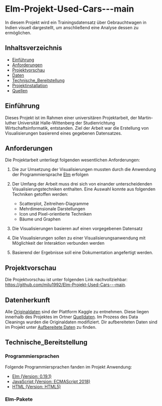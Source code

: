 # Elm-Projekt-Used-Cars---main
In diesem Projekt wird ein Trainingsdatensatz über Gebrauchtwagen in Indien visuell dargestellt, um anschließend eine Analyse dessen zu ermöglichen.

## Inhaltsverzeichnis
* [Einführung](#Einführung)
* [Anforderungen](#Anforderungen)
* [Projektvorschau](#Projektvorschau)
* [Daten](#Daten)
* [Technische_Bereitstellung](#Technische_Bereitstellung)
* [Projektinstallation](#Projektinstallation)
* [Quellen](#Quellen)

## Einführung
Dieses Projekt ist im Rahmen einer universitären Projektarbeit, der Martin-luther Universität Halle-Wittenberg der Studienrichtung Wirtschaftsinformatik, entstanden.
Ziel der Arbeit war die Erstellung von Visualisierungen basierend eines gegebenen Datensatzes. 

## Anforderungen
Die Projektarbeit unterliegt folgenden wesentlichen Anforderungen: 
1. Die zur Umsetzung der Visualisierungen mussten durch die Anwendung der Programmiersprache [Elm](https://elm-lang.org/) erfolgen
2. Der Umfang der Arbeit muss drei sich von einander unterscheidenden Visualisierungstechniken enthalten. 
    Eine Auswahl konnte aus folgenden Techniken getoffen werden:

     - Scatterplot, Zeitreihen-Diagramme
     - Mehrdimensionale Darstellungen
     - Icon und Pixel-orientierte Techniken
     - Bäume und Graphen  

3. Die Visualisierungen basieren auf einen vorgegebenen Datensatz
4. Die Visualisierungen sollen zu einer Visualisierungsanwendung mit Möglichkeit der Interaktion verbunden werden
5. Basierend der Ergebnisse soll eine Dokumentation angefertigt werden.

## Projektvorschau
Die Projektvorschau ist unter folgenden Link nachvollziehbar: https://github.com/milu1992/Elm-Projekt-Used-Cars---main.

## Datenherkunft
 Alle [Originaldaten](https://www.kaggle.com/colearninglounge/used-cars-price-prediction) sind der Plattform Kaggle zu entnehmen. Diese liegen innerhalb des Projektes im Ortner [Quelldaten](Data/Quelldaten). 
 Im Prozess des Data Cleanings wurden die Originaldaten modifiziert. 
 Dir aufbereiteten Daten sind im Projekt unter [Aufbereitete Daten](Data/AufbereiteteDaten) zu finden. 

## Technische_Bereitstellung 

### Programmiersprachen 
Folgende Programmiersprachen fanden im Projekt Anwendung:
- [Elm (Version: 0.19.1)](https://github.com/elm/compiler/releases/tag/0.19.1)
- [JavaScript (Version: ECMAScript 2018)](https://www.w3schools.com/Js/js_2018.asp)
- [HTML (Version: HTML5)](https://de.wikipedia.org/wiki/HTML5)

### Elm-Pakete

